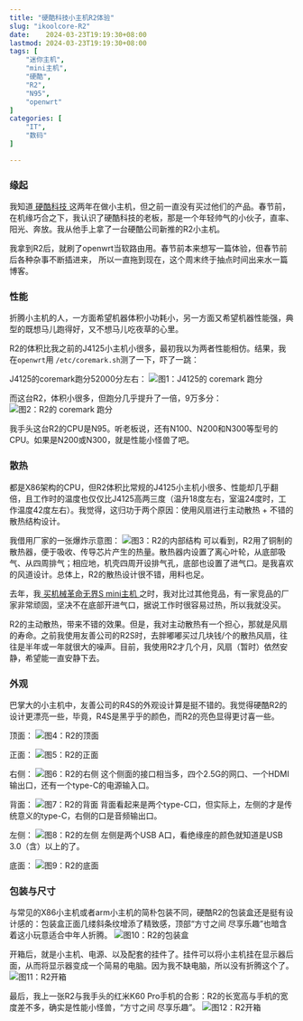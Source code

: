 ```yaml
---
title: "硬酷科技小主机R2体验"
slug: "ikoolcore-R2"
date:    2024-03-23T19:19:30+08:00
lastmod: 2024-03-23T19:19:30+08:00
tags: [
    "迷你主机",
    "mini主机",
  	"硬酷",
    "R2",
    "N95",
    "openwrt"
]
categories: [
    "IT",
    "数码"
]

---
```

### 缘起
我知道[ 硬酷科技 ](https://ikoolcore.cn/) 这两年在做小主机，但之前一直没有买过他们的产品。春节前，在机缘巧合之下，我认识了硬酷科技的老板，那是一个年轻帅气的小伙子，直率、阳光、奔放。我从他手上拿了一台硬酷公司新推的R2小主机。

我拿到R2后，就刷了openwrt当软路由用。春节前本来想写一篇体验，但春节前后各种杂事不断插进来， 所以一直拖到现在，这个周末终于抽点时间出来水一篇博客。

### 性能
折腾小主机的人，一方面希望机器体积小功耗小，另一方面又希望机器性能强，典型的既想马儿跑得好，又不想马儿吃夜草的心里。

R2的体积比我之前的J4125小主机小很多，最初我以为两者性能相仿。结果，我在`openwrt`用 `/etc/coremark.sh`测了一下，吓了一跳：

J4125的coremark跑分52000分左右：
![ 图1：J4125的 coremark 跑分 ](/img/2024/J4125-coremark.jpg)

而这台R2，体积小很多，但跑分几乎提升了一倍，9万多分：
![ 图2：R2的 coremark 跑分 ](/img/2024/R2-CoreMark.png)

我手头这台R2的CPU是N95。听老板说，还有N100、N200和N300等型号的CPU。如果是N200或N300，就是性能小怪兽了吧。

### 散热
都是X86架构的CPU，但R2体积比常规的J4125小主机小很多、性能却几乎翻倍，且工作时的温度也仅仅比J4125高两三度（温升18度左右，室温24度时，工作温度42度左右）。我觉得，这归功于两个原因：使用风扇进行主动散热 + 不错的散热结构设计。

我借用厂家的一张爆炸示意图：
![ 图3：R2的内部结构 ](/img/2024/R2-cooling.webp)
可以看到，R2用了铜制的散热器，便于吸收、传导芯片产生的热量。散热器内设置了离心叶轮，从底部吸气、从四周排气；相应地，机壳四周开设排气孔，底部也设置了进气口。是我喜欢的风道设计。总体上，R2的散热设计很不错，用料也足。

去年，我[ 买机械革命无界S mini主机 ](/post/mechrevo-mini-7840h/)之时，我对比过其他竞品，有一家竞品的厂家非常顽固，坚决不在底部开进气口，据说工作时很容易过热，所以我就没买。

R2的主动散热，带来不错的效果。但是，我对主动散热有一个担心，那就是风扇的寿命。之前我使用友善公司的R2S时，去胖嘟嘟买过几块钱/个的散热风扇，往往是半年或一年就很大的噪声。目前，我使用R2才几个月，风扇（暂时）依然安静，希望能一直安静下去。


### 外观
巴掌大的小主机中，友善公司的R4S的外观设计算是挺不错的。我觉得硬酷R2的设计更漂亮一些，毕竟，R4S是黑乎乎的颜色，而R2的亮色显得更讨喜一些。

顶面：
![图4：R2的顶面](/img/2024/R2-TopView.jpg)

正面：
![图5：R2的正面](/img/2024/R2-FrontView.jpg)

右侧：
![图6：R2的右侧](/img/2024/R2-RightView.jpg)
这个侧面的接口相当多，四个2.5G的网口、一个HDMI输出口，还有一个type-C的电源输入口。

背面：
![图7：R2的背面](/img/2024/R2-BackView.jpg)
背面看起来是两个type-C口，但实际上，左侧的才是传统意义的type-C，右侧的口是音频输出口。

左侧：
![图8：R2的左侧](/img/2024/R2-LeftView.jpg)
左侧是两个USB A口，看绝缘座的颜色就知道是USB 3.0（含）以上的了。

底面：
![图9：R2的底面](/img/2024/R2-BottomView.jpg)

### 包装与尺寸
与常见的X86小主机或者arm小主机的简朴包装不同，硬酷R2的包装盒还是挺有设计感的：包装盒正面几缕斜条纹增添了精致感，顶部“方寸之间 尽享乐趣”也暗含着这小玩意适合中年人折腾。
![图10：R2的包装盒](/img/2024/R2-package.jpg)

开箱后，就是小主机、电源、以及配套的挂件了。挂件可以将小主机挂在显示器后面，从而将显示器变成一个简易的电脑。因为我不缺电脑，所以没有折腾这个了。
![图11：R2开箱](/img/2024/R2-unbox.jpg)

最后，我上一张R2与我手头的红米K60 Pro手机的合影：R2的长宽高与手机的宽度差不多，确实是性能小怪兽，“方寸之间 尽享乐趣”。
![图12：R2开箱](/img/2024/R2-K60pro.jpg)
